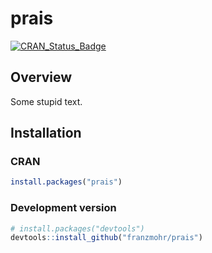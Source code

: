 
prais
=====

[![CRAN\_Status\_Badge](https://www.r-pkg.org/badges/version/prais)](https://cran.r-project.org/package=prais)

Overview
--------

Some stupid text.

Installation
------------

### CRAN

``` r
install.packages("prais")
```

### Development version

``` r
# install.packages("devtools")
devtools::install_github("franzmohr/prais")
```
